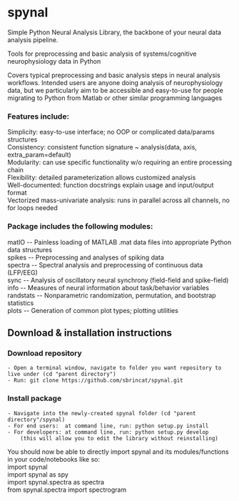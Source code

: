 # spynal
Simple Python Neural Analysis Library, the backbone of your neural data analysis pipeline.

Tools for preprocessing and basic analysis of systems/cognitive neurophysiology data in Python  

Covers typical preprocessing and basic analysis steps in neural analysis workflows.
Intended users are anyone doing analysis of neurophysiology data, but we particularly aim to be
accessible and easy-to-use for people migrating to Python from Matlab or other similar
programming languages

### Features include:
Simplicity: easy-to-use interface; no OOP or complicated data/params structures  
Consistency: consistent function signature ~ analysis(data, axis, extra_param=default)  
Modularity: can use specific functionality w/o requiring an entire processing chain  
Flexibility: detailed parameterization allows customized analysis  
Well-documented: function docstrings explain usage and input/output format  
Vectorized mass-univariate analysis: runs in parallel across all channels, no for loops needed  

### Package includes the following modules:
matIO -- Painless loading of MATLAB .mat data files into appropriate Python data structures  
spikes -- Preprocessing and analyses of spiking data  
spectra -- Spectral analysis and preprocessing of continuous data (LFP/EEG)   
sync -- Analysis of oscillatory neural synchrony (field-field and spike-field)  
info -- Measures of neural information about task/behavior variables  
randstats -- Nonparametric randomization, permutation, and bootstrap statistics  
plots -- Generation of common plot types; plotting utilities  


## Download & installation instructions
### Download repository
    - Open a terminal window, navigate to folder you want repository to live under (cd "parent directory")
    - Run: git clone https://github.com/sbrincat/spynal.git

### Install package
    - Navigate into the newly-created spynal folder (cd "parent directory"/spynal)
    - For end users:  at command line, run: python setup.py install
    - For developers: at command line, run: python setup.py develop
        (this will allow you to edit the library without reinstalling)

You should now be able to directly import spynal and its modules/functions in your code/notebooks like so:  
    import spynal  
    import spynal as spy  
    import spynal.spectra as spectra  
    from spynal.spectra import spectrogram  
